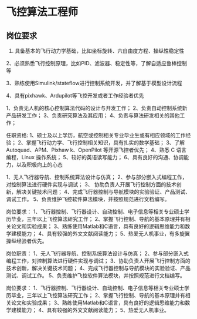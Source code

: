 # 飞控算法工程师    

## 岗位要求   
1. 具备基本的飞行动力学基础，比如坐标旋转、六自由度方程、操纵性稳定性    

2、必须熟悉飞行控制原理，比如PID、滤波器、稳定性等，了解自适应鲁棒控制等   

3、熟练使用Simulink/stateflow进行控制系统开发，并了解基于模型设计流程   

4、具有pixhawk、Ardupilot等飞控开发或者工作经验者优先   


1、负责无人机的核心控制算法代码的设计与开发工作； 
2、负责自动控制系统新产品研发工作；
3、负责研究算法及其应用； 
4、负责与算法研发相关的其他工作；


任职资格:
1、硕士及以上学历，航空或控制相关专业毕业生或有相应领域的工作经验； 
2、掌握飞行动力学、飞行控制相关知识，具有扎实的数学基础； 
3、了解 Autoquad、APM、Pixhaw k、OpenPilot 等开源飞控者优先； 
4、熟悉 C 语言编程，Linux 操作系统； 
5、较好的英语读写能力； 
6、具有良好的沟通、协调能力，以及积极向上的心态


1、无人飞行器导航、控制系统算法设计与仿真；
2、参与部分嵌入式编程工作，对控制算法进行硬件实现与调试；
3、 协助负责人开展飞行控制方面的技术创新，解决关键技术问题；
4、完成飞行器控制与导航模块的实验验证、产品测试、调试工作。
5、负责维护飞控软件算法模块，并按照规范进行文档编写。

岗位要求：
1、飞行器控制、飞行器设计、自动控制、电子信息等相关专业硕士学历毕业，三年以上飞控算法研究工作；
2、掌握飞行控制、导航的基本原理并有相关论文和实验成果；
3、熟练使用Matlab和C语言，具有良好的逻辑思维能力和数学建模能力；
4、具有较强的外文文献阅读能力；
5、热爱无人机事业，有多旋翼操纵经验者优先。


岗位职责：
1、无人飞行器导航、控制系统算法设计与仿真；
2、参与部分嵌入式编程工作，对控制算法进行硬件实现与调试；
3、协助负责人开展飞行控制方面的技术创新，解决关键技术问题；
4、完成飞行器控制与导航模块的实验验证、产品测试、调试工作。
5、负责维护飞控软件算法模块，并按照规范进行文档编写。
 
岗位要求：
1、飞行器控制、飞行器设计、自动控制、电子信息等相关专业硕士学历毕业，三年以上飞控算法研究工作；
2、掌握飞行控制、导航的基本原理并有相关论文和实验成果；
3、熟练使用Matlab和C语言，具有良好的逻辑思维能力和数学建模能力；
4、具有较强的外文文献阅读能力；
5、热爱无人机事业。